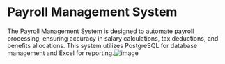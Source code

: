# Payroll Management System
The Payroll Management System is designed to automate payroll processing, ensuring accuracy in salary calculations, tax deductions, and benefits allocations. This system utilizes PostgreSQL for database management and Excel for reporting.![image](https://github.com/user-attachments/assets/1ae137be-8031-41f1-bc03-39cbc3823e39)

